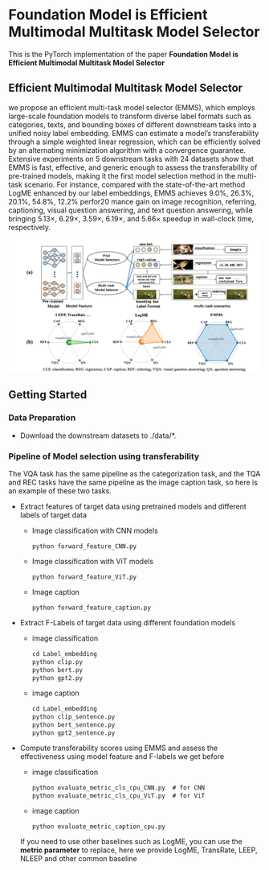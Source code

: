 # Foundation Model is Efficient Multimodal Multitask Model Selector

This is the PyTorch implementation of the paper **Foundation Model is Efficient Multimodal Multitask Model Selector**



## Efficient Multimodal Multitask Model Selector

we propose an efficient multi-task model selector (EMMS), which employs large-scale foundation models to transform diverse label formats such as categories, texts, and bounding boxes of different downstream tasks into a unified noisy label embedding. EMMS can estimate a model’s transferability through a simple weighted linear regression, which can be efficiently solved by an alternating minimization algorithm with a convergence guarantee. Extensive experiments on 5 downstream tasks with 24 datasets show that EMMS is fast, effective, and generic enough to assess the transferability of pre-trained models, making it the first model selection method in the multi-task scenario. For instance, compared with the state-of-the-art method LogME enhanced by our label embeddings, EMMS achieves 9.0%, 26.3%, 20.1%, 54.8%, 12.2% perfor20 mance gain on image recognition, referring, captioning, visual question answering, and text question answering, while bringing 5.13×, 6.29×, 3.59×, 6.19×, and 5.66× speedup in wall-clock time, respectively. 

<div align=center><img src="EMMS.png"></div>


## Getting Started

### Data Preparation

- Download the downstream datasets to ./data/*.

### Pipeline of Model selection using transferability

The VQA task has the same pipeline as the categorization task, and the TQA and REC tasks have the same pipeline as the image caption task, so here is an example of these two tasks.

- Extract features of target data using pretrained models and different labels of target data

  - Image classification with CNN models

    ```
    python forward_feature_CNN.py
    ```

  - Image classification with ViT models

    ```
    python forward_feature_ViT.py
    ```

  - Image caption

    ```
    python forward_feature_caption.py
    ```

- Extract F-Labels of target data using different foundation models

  - image classification

    ```
    cd Label_embedding
    python clip.py
    python bert.py
    python gpt2.py
    ```

  - image caption

    ```
    cd Label_embedding
    python clip_sentence.py
    python bert_sentence.py
    python gpt2_sentence.py
    ```

- Compute transferability scores using EMMS and assess the effectiveness using model feature and F-labels we get before

  - image classification

    ```
    python evaluate_metric_cls_cpu_CNN.py  # for CNN
    python evaluate_metric_cls_cpu_ViT.py  # for ViT
    ```

  - image caption

    ```
    python evaluate_metric_caption_cpu.py
    ```

  If you need to use other baselines such as LogME, you can use the **metric parameter** to replace, here we provide LogME, TransRate, LEEP, NLEEP and other common baseline

